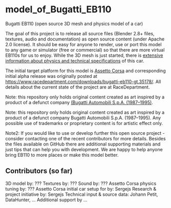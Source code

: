 # model_of_Bugatti_EB110
Bugatti EB110 (open source 3D mesh and physics model of a car)

The goal of this project is to release all source files (Blender 2.8+ files, textures, audio and documentation) as open source content (under Apache 2.0 license). It should be easy for anyone to render, use or port this model to any game or simulator (free or commercial) so that there are more virtual EB110s for us to enjoy. While the 3D mesh is just started, there is [extensive information about physics and technical specifications](https://github.com/SDX-LV/model_of_Bugatti_EB110/tree/main/physics_and_docs) of this car.

The initial target platform for this model is [Assetto Corsa](https://store.steampowered.com/app/244210/Assetto_Corsa/) and corresponding initial alpha release was originally posted at https://www.racedepartment.com/downloads/bugatti-eb110-gt.35178/. All details about the current state of the project are at RaceDepartment.

Note: this repository only holds original content created as art inspired by a product of a defunct company [(Bugatti Automobili S.p.A. (1987–1995)]( https://en.wikipedia.org/wiki/Bugatti#Bugatti_Automobili_S.p.A._(1987–1995)).


Note: this repository only holds original content created as art inspired by a product of a defunct company Bugatti Automobili S.p.A. (1987–1995). Any possible use of trademarks or proprietary content is for artistic effect only.

Note2: If you would like to use or develop further this open source project - consider contacting one of the recent contributors for more details. Besides the files available on GitHub there are additional supporting materials and just tips that can help you with development. We are happy to help anyone bring EB110 to more places or make this model better.


## Contributors (so far)
3D model by:	???
Textures by:	???
Sound by:	???
Assetto Corsa physics tuning by:	???
Assetto Corsa initial car setup for by:	Sergejs
Research & project initiative by: Sergejs
Technical input & source data: 	Johann Petit, DataHunter, ...
Additional support by ...
